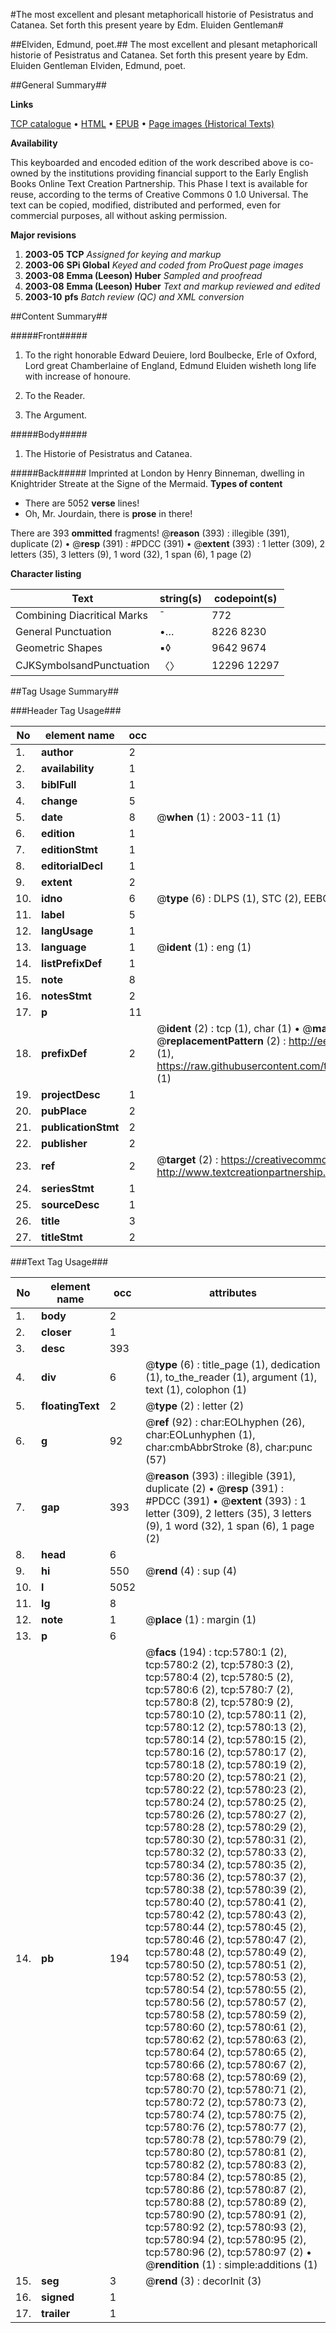 #The most excellent and plesant metaphoricall historie of Pesistratus and Catanea. Set forth this present yeare by Edm. Eluiden Gentleman#

##Elviden, Edmund, poet.##
The most excellent and plesant metaphoricall historie of Pesistratus and Catanea. Set forth this present yeare by Edm. Eluiden Gentleman
Elviden, Edmund, poet.

##General Summary##

**Links**

[TCP catalogue](http://www.ota.ox.ac.uk/tcp/)  • 
[HTML](http://tei.it.ox.ac.uk/tcp/Texts-HTML/free/A21/A21272.html)  • 
[EPUB](http://tei.it.ox.ac.uk/tcp/Texts-EPUB/free/A21/A21272.epub) • 
[Page images (Historical Texts)](https://data.historicaltexts.jisc.ac.uk/view?pubId=eebo-99841216e&pageId=eebo-99841216e-5780-1)

**Availability**

This keyboarded and encoded edition of the
	       work described above is co-owned by the institutions
	       providing financial support to the Early English Books
	       Online Text Creation Partnership. This Phase I text is
	       available for reuse, according to the terms of Creative
	       Commons 0 1.0 Universal. The text can be copied,
	       modified, distributed and performed, even for
	       commercial purposes, all without asking permission.

**Major revisions**

1. __2003-05__ __TCP__ *Assigned for keying and markup*
1. __2003-06__ __SPi Global__ *Keyed and coded from ProQuest page images*
1. __2003-08__ __Emma (Leeson) Huber__ *Sampled and proofread*
1. __2003-08__ __Emma (Leeson) Huber__ *Text and markup reviewed and edited*
1. __2003-10__ __pfs__ *Batch review (QC) and XML conversion*

##Content Summary##

#####Front#####

1. To the right honorable Edward Deuiere, lord Boulbecke, Erle of Oxford, Lord great Chamberlaine of England, Edmund Eluiden wisheth long life with increase of honoure.

1. To the Reader.

1. The Argument.

#####Body#####

1. The Historie of Pesistratus and Catanea.

#####Back#####
Imprinted at London by Henry Binneman, dwelling in Knightrider Streate at the Signe of the Mermaid.
**Types of content**

  * There are 5052 **verse** lines!
  * Oh, Mr. Jourdain, there is **prose** in there!

There are 393 **ommitted** fragments! 
 @__reason__ (393) : illegible (391), duplicate (2)  •  @__resp__ (391) : #PDCC (391)  •  @__extent__ (393) : 1 letter (309), 2 letters (35), 3 letters (9), 1 word (32), 1 span (6), 1 page (2)

**Character listing**


|Text|string(s)|codepoint(s)|
|---|---|---|
|Combining             Diacritical Marks|̄|772|
|General Punctuation|•…|8226 8230|
|Geometric Shapes|▪◊|9642 9674|
|CJKSymbolsandPunctuation|〈〉|12296 12297|

##Tag Usage Summary##

###Header Tag Usage###

|No|element name|occ|attributes|
|---|---|---|---|
|1.|__author__|2||
|2.|__availability__|1||
|3.|__biblFull__|1||
|4.|__change__|5||
|5.|__date__|8| @__when__ (1) : 2003-11 (1)|
|6.|__edition__|1||
|7.|__editionStmt__|1||
|8.|__editorialDecl__|1||
|9.|__extent__|2||
|10.|__idno__|6| @__type__ (6) : DLPS (1), STC (2), EEBO-CITATION (1), PROQUEST (1), VID (1)|
|11.|__label__|5||
|12.|__langUsage__|1||
|13.|__language__|1| @__ident__ (1) : eng (1)|
|14.|__listPrefixDef__|1||
|15.|__note__|8||
|16.|__notesStmt__|2||
|17.|__p__|11||
|18.|__prefixDef__|2| @__ident__ (2) : tcp (1), char (1)  •  @__matchPattern__ (2) : ([0-9\-]+):([0-9IVX]+) (1), (.+) (1)  •  @__replacementPattern__ (2) : http://eebo.chadwyck.com/downloadtiff?vid=$1&page=$2 (1), https://raw.githubusercontent.com/textcreationpartnership/Texts/master/tcpchars.xml#$1 (1)|
|19.|__projectDesc__|1||
|20.|__pubPlace__|2||
|21.|__publicationStmt__|2||
|22.|__publisher__|2||
|23.|__ref__|2| @__target__ (2) : https://creativecommons.org/publicdomain/zero/1.0/ (1), http://www.textcreationpartnership.org/docs/. (1)|
|24.|__seriesStmt__|1||
|25.|__sourceDesc__|1||
|26.|__title__|3||
|27.|__titleStmt__|2||


###Text Tag Usage###

|No|element name|occ|attributes|
|---|---|---|---|
|1.|__body__|2||
|2.|__closer__|1||
|3.|__desc__|393||
|4.|__div__|6| @__type__ (6) : title_page (1), dedication (1), to_the_reader (1), argument (1), text (1), colophon (1)|
|5.|__floatingText__|2| @__type__ (2) : letter (2)|
|6.|__g__|92| @__ref__ (92) : char:EOLhyphen (26), char:EOLunhyphen (1), char:cmbAbbrStroke (8), char:punc (57)|
|7.|__gap__|393| @__reason__ (393) : illegible (391), duplicate (2)  •  @__resp__ (391) : #PDCC (391)  •  @__extent__ (393) : 1 letter (309), 2 letters (35), 3 letters (9), 1 word (32), 1 span (6), 1 page (2)|
|8.|__head__|6||
|9.|__hi__|550| @__rend__ (4) : sup (4)|
|10.|__l__|5052||
|11.|__lg__|8||
|12.|__note__|1| @__place__ (1) : margin (1)|
|13.|__p__|6||
|14.|__pb__|194| @__facs__ (194) : tcp:5780:1 (2), tcp:5780:2 (2), tcp:5780:3 (2), tcp:5780:4 (2), tcp:5780:5 (2), tcp:5780:6 (2), tcp:5780:7 (2), tcp:5780:8 (2), tcp:5780:9 (2), tcp:5780:10 (2), tcp:5780:11 (2), tcp:5780:12 (2), tcp:5780:13 (2), tcp:5780:14 (2), tcp:5780:15 (2), tcp:5780:16 (2), tcp:5780:17 (2), tcp:5780:18 (2), tcp:5780:19 (2), tcp:5780:20 (2), tcp:5780:21 (2), tcp:5780:22 (2), tcp:5780:23 (2), tcp:5780:24 (2), tcp:5780:25 (2), tcp:5780:26 (2), tcp:5780:27 (2), tcp:5780:28 (2), tcp:5780:29 (2), tcp:5780:30 (2), tcp:5780:31 (2), tcp:5780:32 (2), tcp:5780:33 (2), tcp:5780:34 (2), tcp:5780:35 (2), tcp:5780:36 (2), tcp:5780:37 (2), tcp:5780:38 (2), tcp:5780:39 (2), tcp:5780:40 (2), tcp:5780:41 (2), tcp:5780:42 (2), tcp:5780:43 (2), tcp:5780:44 (2), tcp:5780:45 (2), tcp:5780:46 (2), tcp:5780:47 (2), tcp:5780:48 (2), tcp:5780:49 (2), tcp:5780:50 (2), tcp:5780:51 (2), tcp:5780:52 (2), tcp:5780:53 (2), tcp:5780:54 (2), tcp:5780:55 (2), tcp:5780:56 (2), tcp:5780:57 (2), tcp:5780:58 (2), tcp:5780:59 (2), tcp:5780:60 (2), tcp:5780:61 (2), tcp:5780:62 (2), tcp:5780:63 (2), tcp:5780:64 (2), tcp:5780:65 (2), tcp:5780:66 (2), tcp:5780:67 (2), tcp:5780:68 (2), tcp:5780:69 (2), tcp:5780:70 (2), tcp:5780:71 (2), tcp:5780:72 (2), tcp:5780:73 (2), tcp:5780:74 (2), tcp:5780:75 (2), tcp:5780:76 (2), tcp:5780:77 (2), tcp:5780:78 (2), tcp:5780:79 (2), tcp:5780:80 (2), tcp:5780:81 (2), tcp:5780:82 (2), tcp:5780:83 (2), tcp:5780:84 (2), tcp:5780:85 (2), tcp:5780:86 (2), tcp:5780:87 (2), tcp:5780:88 (2), tcp:5780:89 (2), tcp:5780:90 (2), tcp:5780:91 (2), tcp:5780:92 (2), tcp:5780:93 (2), tcp:5780:94 (2), tcp:5780:95 (2), tcp:5780:96 (2), tcp:5780:97 (2)  •  @__rendition__ (1) : simple:additions (1)|
|15.|__seg__|3| @__rend__ (3) : decorInit (3)|
|16.|__signed__|1||
|17.|__trailer__|1||
